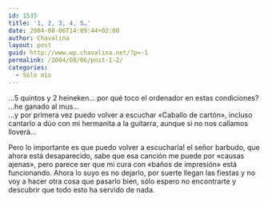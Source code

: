 ```yaml
---
id: 1535
title: '1, 2, 3, 4, 5…'
date: 2004-08-06T14:09:44+02:00
author: Chavalina
layout: post
guid: http://www.wp.chavalina.net/?p=-1
permalink: /2004/08/06/post-1-2/
categories:
  - Sólo mío
---
```

…5 quintos y 2 heineken… por qué toco el ordenador en estas condiciones?  
…he ganado al mus…  
…y por primera vez puedo volver a escuchar «Caballo de cartón», incluso cantarlo a d&uacute;o con mi hermanita a la guitarra, aunque si no nos callamos lloverá…

Pero lo importante es que puedo volver a escucharla! el se&ntilde;or barbudo, que ahora está desaparecido, sabe que esa canción me puede por «causas ajenas», pero parece ser que mi cura con «ba&ntilde;os de impresión» está funcionando. Ahora lo suyo es no dejarlo, por suerte llegan las fiestas y no voy a hacer otra cosa que pasarlo bien, sólo espero no encontrarte y descubrir que todo esto ha servido de nada.